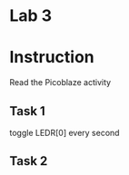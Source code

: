 Lab 3
==
# Instruction
Read the Picoblaze activity
## Task 1
toggle LEDR[0] every second

## Task 2

